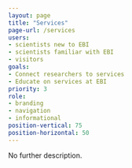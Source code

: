 ```yaml
---
layout: page
title: "Services"
page-url: /services
users:
- scientists new to EBI
- scientists familiar with EBI
- visitors
goals:
- Connect researchers to services
- Educate on services at EBI
priority: 3
role:
- branding
- navigation
- informational
position-vertical: 75
position-horizontal: 50
---
```


No further description.

